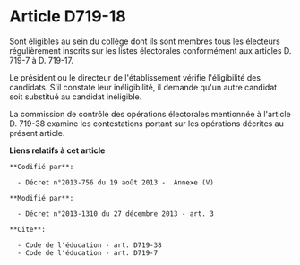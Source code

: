 # Article D719-18

Sont éligibles au sein du collège dont ils sont membres tous les électeurs régulièrement inscrits sur les listes électorales
conformément aux articles D. 719-7 à D. 719-17. 

Le président    ou le directeur de l'établissement vérifie l'éligibilité des candidats. S'il constate leur inéligibilité, il
demande qu'un autre candidat soit substitué au candidat inéligible. 

La commission de contrôle des opérations électorales mentionnée à l'article D. 719-38 examine les contestations portant sur
les opérations décrites au présent article.

**Liens relatifs à cet article**

	**Codifié par**:

	  - Décret n°2013-756 du 19 août 2013 -  Annexe (V)

	**Modifié par**:

	  - Décret n°2013-1310 du 27 décembre 2013 - art. 3

	**Cite**:

	  - Code de l'éducation - art. D719-38
	  - Code de l'éducation - art. D719-7
